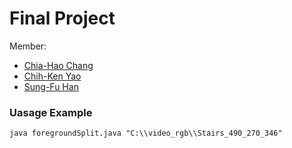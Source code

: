 # Final Project
Member:
- [Chia-Hao Chang](https://www.linkedin.com/in/chia-hao-chang/)
- [Chih-Ken Yao](https://www.linkedin.com/in/chih-ken-yao/)
- [Sung-Fu Han](linkedin.com/in/sungfuhan/)

### Uasage Example
    java foregroundSplit.java "C:\\video_rgb\\Stairs_490_270_346"

